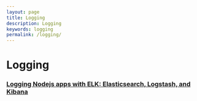 ```yaml
---
layout: page
title: Logging
description: Logging
keywords: logging
permalink: /logging/
---
```


# Logging

### [Logging Nodejs apps with ELK: Elasticsearch, Logstash, and Kibana](/logging/elk/)
